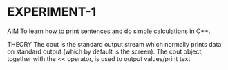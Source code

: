 # EXPERIMENT-1

AIM
To learn how to print sentences and do simple calculations in  C++.

THEORY
The cout is the standard output stream which normally prints data on standard output (which by default is the screen). 
The cout object, together with the << operator, is used to output values/print text

